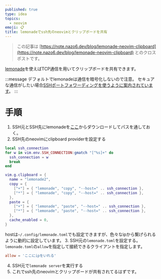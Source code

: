 ```yaml
---
published: true
type: idea
topics:
  - neovim
emoji: 📋
title: lemonadeでssh先のneovimとクリップボードを共有
---
```


> この記事は [https://note.nazo6.dev/blog/lemonade-neovim-clipboard](https://note.nazo6.dev/blog/lemonade-neovim-clipboard) とのクロスポストです。


[lemonade](https://github.com/lemonade-command/lemonade)を使えばTCP通信を用いてクリップボードを共有できます。

:::message
デフォルトでlemonadeは通信を暗号化しないので注意。
セキュアな通信がしたい場合[SSHポートフォワーディングを使うように案内されています](https://github.com/lemonade-command/lemonade#secure-tcp-connection)。
:::

# 手順
1. SSH元とSSH先にlemonadeを[ここ](https://github.com/lemonade-command/lemonade/releases)からダウンロードしてパスを通しておく。
2. SSH先のneovimにclipboard providerを設定する
```lua
local ssh_connection
for w in vim.env.SSH_CONNECTION:gmatch "[^%s]+" do
  ssh_connection = w
  break
end

vim.g.clipboard = {
  name = "lemonade2",
  copy = {
    ["+"] = { "lemonade", "copy", "--host=" .. ssh_connection },
    ["*"] = { "lemonade", "copy", "--host=" .. ssh_connection },
  },
  paste = {
    ["+"] = { "lemonade", "paste", "--host=" .. ssh_connection },
    ["*"] = { "lemonade", "paste", "--host=" .. ssh_connection },
  },
  cache_enabled = 0,
}
```
   hostは`~/.config/lemonade.toml`でも設定できますが、色々なipから繋げられるように動的に設定しています。
3. SSH元の`lemonade.toml`を設定する。
   `lemonade.toml`の`allow`を指定して接続できるクライアントを指定します。
   ```toml:lemonade.toml
   allow = 'ここにipをいれる'
```
4. SSH元で`lemonade server`を実行する
5. これでssh先のneovimとクリップボードが共有されてるはずです。